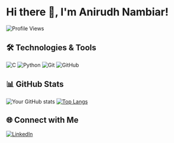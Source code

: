 # Hi there 👋, I'm Anirudh Nambiar! 

![Profile Views](https://komarev.com/ghpvc/?username=Anirudh-N-15&color=blue)

## 🛠️ Technologies & Tools
![C](https://img.shields.io/badge/-C-05122A?style=flat&logo=c)
![Python](https://img.shields.io/badge/-Python-05122A?style=flat&logo=python)
![Git](https://img.shields.io/badge/-Git-05122A?style=flat&logo=git)
![GitHub](https://img.shields.io/badge/-GitHub-05122A?style=flat&logo=github)

## 📊 GitHub Stats
![Your GitHub stats](https://github-readme-stats.vercel.app/api?username=Anirudh-N-15&show_icons=true&hide_title=true&count_private=true&hide=prs&theme=radical)
[![Top Langs](https://github-readme-stats.vercel.app/api/top-langs/?username=Anirudh-N-15&layout=compact&theme=radical)](https://github.com/your-username/github-readme-stats)

## 🌐 Connect with Me
[![LinkedIn](https://img.shields.io/badge/-LinkedIn-0077B5?style=flat&logo=linkedin)](https://linkedin.com/in/anirudh-nambiar-7435b4236)
